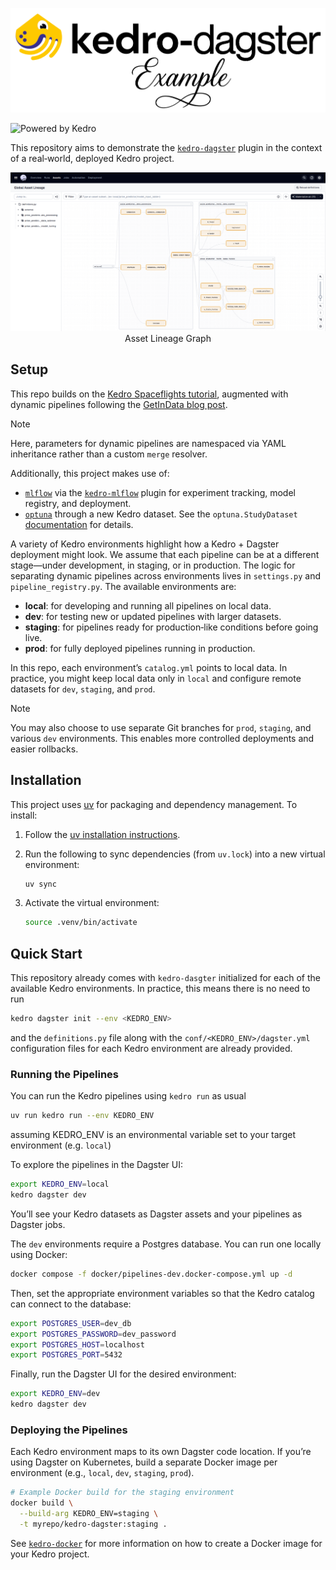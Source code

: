 <p align="center">
  <picture>
    <source media="(prefers-color-scheme: light)" srcset="https://raw.githubusercontent.com/gtauzin/kedro-dagster-example/main/.github/logo_light.png">
    <source media="(prefers-color-scheme: dark)" srcset="https://raw.githubusercontent.com/gtauzin/kedro-dagster-example/main/.github/logo_dark.png">
    <img src="https://raw.githubusercontent.com/gtauzin/kedro-dagster-example/main/.github/logo_light.png" alt="Kedro-Dagster">
  </picture>
</p>


![Powered by Kedro](https://img.shields.io/badge/powered_by-kedro-ffc900?logo=kedro)

This repository aims to demonstrate the [`kedro-dagster`](https://github.com/gtauzin/kedro-dagster) plugin in the context of a real‑world, deployed Kedro project.

<p align="center">
  <picture>
    <source media="(prefers-color-scheme: light)" srcset="https://raw.githubusercontent.com/gtauzin/kedro-dagster/main/docs/images/example/local_asset_graph_light.png">
    <source media="(prefers-color-scheme: dark)" srcset="https://raw.githubusercontent.com/gtauzin/kedro-dagster/main/docs/images/example/local_asset_graph_dark.png">
    <img src="https://raw.githubusercontent.com/gtauzin/kedro-dagster/main/docs/images/example/local_asset_graph_light.png" alt="Kedro-Dagster">
  </picture>
  Asset Lineage Graph
</p>

## Setup

This repo builds on the [Kedro Spaceflights tutorial](https://docs.kedro.org/en/stable/tutorial/spaceflights_tutorial.html), augmented with dynamic pipelines following the [GetInData blog post](https://getindata.com/blog/kedro-dynamic-pipelines/).

> [!NOTE]
> Here, parameters for dynamic pipelines are namespaced via YAML inheritance rather than a custom `merge` resolver.

Additionally, this project makes use of:

- [`mlflow`](https://mlflow.org/) via the [`kedro-mlflow`](https://github.com/Galileo-Galilei/kedro-mlflow) plugin for experiment tracking, model registry, and deployment.
- [`optuna`](https://optuna.org/) through a new Kedro dataset. See the `optuna.StudyDataset` [documentation](https://docs.kedro.org/projects/kedro-datasets/en/latest/api/kedro_datasets_experimental.optuna.StudyDataset.html) for details.

A variety of Kedro environments highlight how a Kedro + Dagster deployment might look. We assume that each pipeline can be at a different stage—under development, in staging, or in production. The logic for separating dynamic pipelines across environments lives in `settings.py` and `pipeline_registry.py`. The available environments are:

- **local**: for developing and running all pipelines on local data.
- **dev**: for testing new or updated pipelines with larger datasets.
- **staging**: for pipelines ready for production‑like conditions before going live.
- **prod**: for fully deployed pipelines running in production.

In this repo, each environment’s `catalog.yml` points to local data. In practice, you might keep local data only in `local` and configure remote datasets for `dev`, `staging`, and `prod`.

> [!NOTE]
> You may also choose to use separate Git branches for `prod`, `staging`, and various `dev` environments. This enables more controlled deployments and easier rollbacks.

## Installation

This project uses [uv](https://docs.astral.sh/uv/) for packaging and dependency management. To install:

1. Follow the [uv installation instructions](https://docs.astral.sh/uv/getting-started/installation/).
2. Run the following to sync dependencies (from `uv.lock`) into a new virtual environment:

   ```bash
   uv sync
   ```

3. Activate the virtual environment:

   ```bash
   source .venv/bin/activate
   ```

## Quick Start

This repository already comes with `kedro-dasgter` initialized for each of the available Kedro environments. In practice, this means there is no need to run

```bash
kedro dagster init --env <KEDRO_ENV>
```

and the `definitions.py` file along with the `conf/<KEDRO_ENV>/dagster.yml` configuration files for each Kedro environment are already provided.

### Running the Pipelines

You can run the Kedro pipelines using `kedro run` as usual

```bash
uv run kedro run --env KEDRO_ENV
```

assuming KEDRO_ENV is an environmental variable set to your target environment (e.g. `local`)

To explore the pipelines in the Dagster UI:

```bash
export KEDRO_ENV=local
kedro dagster dev
```

You’ll see your Kedro datasets as Dagster assets and your pipelines as Dagster jobs.

The `dev` environments require a Postgres database. You can run one locally using Docker:

```bash
docker compose -f docker/pipelines-dev.docker-compose.yml up -d
```

Then, set the appropriate environment variables so that the Kedro catalog can connect to the database:

```bash
export POSTGRES_USER=dev_db
export POSTGRES_PASSWORD=dev_password
export POSTGRES_HOST=localhost
export POSTGRES_PORT=5432
```

Finally, run the Dagster UI for the desired environment:

```bash
export KEDRO_ENV=dev
kedro dagster dev
```

### Deploying the Pipelines

Each Kedro environment maps to its own Dagster code location. If you’re using Dagster on Kubernetes, build a separate Docker image per environment (e.g., `local`, `dev`, `staging`, `prod`).

```bash
# Example Docker build for the staging environment
docker build \
  --build-arg KEDRO_ENV=staging \
  -t myrepo/kedro-dagster:staging .
```

See [`kedro-docker`](https://github.com/kedro-org/kedro-plugins/tree/main/kedro-docker) for more information on how to create a Docker image for your Kedro project.
